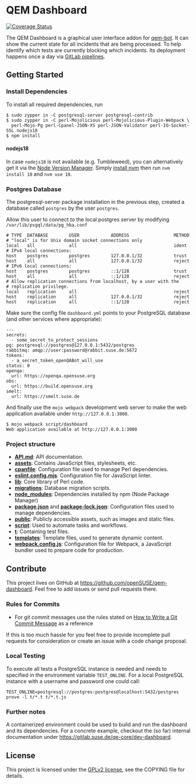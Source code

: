 # QEM Dashboard

[![Coverage Status](https://coveralls.io/repos/github/openSUSE/qem-dashboard/badge.svg?branch=main)](https://coveralls.io/github/openSUSE/qem-dashboard?branch=main)

The QEM Dashboard is a graphical user interface addon for [qem-bot](https://github.com/openSUSE/qem-bot). It can show
the current state for all incidents that are being processed. To help identify which tests are currently blocking
which incidents. Its deployment happens once a day via
[GitLab pipelines](https://gitlab.suse.de/opensuse/qem-dashboard/-/pipeline_schedules).

## Getting Started

### Install Dependencies

To install all required dependencies, run

    $ sudo zypper in -C postgresql-server postgresql-contrib
    $ sudo zypper in -C perl-Mojolicious perl-Mojolicious-Plugin-Webpack \
      perl-Mojo-Pg perl-Cpanel-JSON-XS perl-JSON-Validator perl-IO-Socket-SSL nodejs18
    $ npm install

#### nodejs18

In case `nodejs18` is not available (e.g. Tumbleweed), you can alternatively get it via the [Node Version Manager](https://github.com/nvm-sh/nvm). Simply [install nvm](https://github.com/nvm-sh/nvm?tab=readme-ov-file#install--update-script) then run `nvm install 18` and `nvm use 18`.

### Postgres Database

The postgresql-server package installation in the previous step, created a database called `postgres` by the user `postgres`.

Allow this user to connect to the local postgres server by modifying `/var/lib/psgql/data/pg_hba.conf`

```
# TYPE  DATABASE        USER            ADDRESS                 METHOD
# "local" is for Unix domain socket connections only
local   all             all                                     ident
# IPv4 local connections:
host    postgres        postgres        127.0.0.1/32            trust
host    all             all             127.0.0.1/32            reject
# IPv6 local connections:
host    postgres        postgres        ::1/128                 trust
host    all             all             ::1/128                 reject
# Allow replication connections from localhost, by a user with the
# replication privilege.
local   replication     all                                     reject
host    replication     all             127.0.0.1/32            reject
host    replication     all             ::1/128                 reject
```

Make sure the config file `dashboard.yml` points to your PostgreSQL database (and other services where appropriate):

    ---
    secrets:
      - some_secret_to_protect_sessions
    pg: postgresql://postgres@127.0.0.1:5432/postgres
    rabbitmq: amqp://user:password@rabbit.suse.de:5672
    tokens:
      - a_secret_token_openQABot_will_use
    status: 0
    openqa:
      url: https://openqa.opensuse.org
    obs:
      url: https://build.opensuse.org
    smelt:
      url: https://smelt.suse.de

And finally use the `mojo webpack` development web server to make the web application available under
`http://127.0.0.1:3000`.

    $ mojo webpack script/dashboard
    Web application available at http://127.0.0.1:3000

### Project structure

- **[API.md](https://github.com/openSUSE/qem-dashboard/blob/main/API.md)**: API documentation.
- **[assets](https://github.com/openSUSE/qem-dashboard/tree/main/assets)**: Contains JavaScript files, stylesheets, etc.
- **[cpanfile](https://github.com/openSUSE/qem-dashboard/blob/main/cpanfile)**: Configuration file used to manage Perl dependencies.
- **[eslint.config.mjs](https://github.com/openSUSE/qem-dashboard/blob/main/eslint.config.mjs)**: Configuration file for JavaScript linter.
- **[lib](https://github.com/openSUSE/qem-dashboard/tree/main/lib)**: Core library of Perl code.
- **[migrations](https://github.com/openSUSE/qem-dashboard/blob/main/migrations)**: Database migration scripts.
- **[node_modules](https://github.com/openSUSE/qem-dashboard/tree/main/node_modules)**: Dependencies installed by npm (Node Package Manager)
- **[package.json](https://github.com/openSUSE/qem-dashboard/tree/main/package.json)** and **[package-lock.json](https://github.com/openSUSE/qem-dashboard/tree/main/package-lock.json)**: Configuration files used to manage dependencies.
- **[public](https://github.com/openSUSE/qem-dashboard/tree/main/public)**: Publicly accessible assets, such as images and static files.
- **[script](https://github.com/openSUSE/qem-dashboard/tree/main/script)**: Used to automate tasks and workflows.
- **[t](https://github.com/openSUSE/qem-dashboard/tree/main/t)**: Containing test files.
- **[templates](https://github.com/openSUSE/qem-dashboard/tree/main/templates)**: Template files, used to generate dynamic content.
- **[webpack.config.js](https://github.com/openSUSE/qem-dashboard/tree/main/webpack.config.js)**: Configuration file for Webpack, a JavaScript bundler used to prepare code for production.

## Contribute

This project lives on GitHub at https://github.com/openSUSE/qem-dashboard. Feel free to add issues or send pull
requests there.

### Rules for Commits

* For git commit messages use the rules stated on
  [How to Write a Git Commit Message](http://chris.beams.io/posts/git-commit/) as a reference

If this is too much hassle for you feel free to provide incomplete pull requests for consideration or create an issue
with a code change proposal.

### Local Testing

To execute all tests a PostgreSQL instance is needed and needs to specified in the environment variable `TEST_ONLINE`.
For a local PostgreSQL instance with a username and password one could call:

```
TEST_ONLINE=postgresql://postgres:postgres@localhost:5432/postgres prove -l t/*.t t/*.t.js
```
### Further notes
A containerized environment could be used to build and run the dashboard and its dependencies.
For a concrete example, checkout the (so far) internal documentation under
https://gitlab.suse.de/qe-core/dev-dashboard.

## License

This project is licensed under the [GPLv2 license](http://www.gnu.org/licenses/gpl-2.0.html), see the COPYING file for
details.
